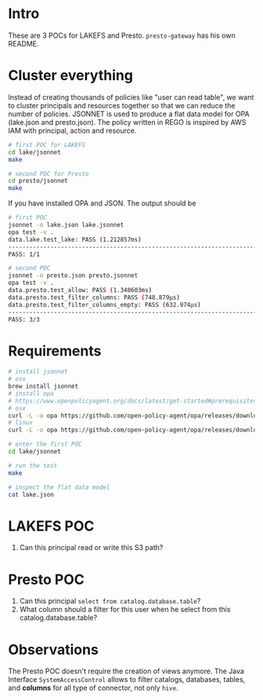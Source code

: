 # Intro
These are 3 POCs for LAKEFS and Presto. ```presto-gateway``` has his own README.

# Cluster everything
Instead of creating thousands of policies like "user can read table", we want
to cluster principals and resources together so that we can reduce the number
of policies. JSONNET is used to produce a flat data model for OPA (lake.json
and presto.json). The policy written in REGO is inspired by AWS IAM with
principal, action and resource.

```sh
# first POC for LAKEFS
cd lake/jsonnet
make

# second POC for Presto
cd presto/jsonnet
make
```

If you have installed OPA and JSON. The output should be
```sh
# first POC
jsonnet -o lake.json lake.jsonnet
opa test -v .
data.lake.test_lake: PASS (1.212857ms)
--------------------------------------------------------------------------------
PASS: 1/1
```

```sh
# second POC
jsonnet -o presto.json presto.jsonnet
opa test -v .
data.presto.test_allow: PASS (1.348603ms)
data.presto.test_filter_columns: PASS (748.879µs)
data.presto.test_filter_columns_empty: PASS (632.974µs)
--------------------------------------------------------------------------------
PASS: 3/3
```

# Requirements
```sh
# install jsonnet
# osx
brew install jsonnet
# install opa
# https://www.openpolicyagent.org/docs/latest/get-started#prerequisites
# osx
curl -L -o opa https://github.com/open-policy-agent/opa/releases/download/v0.12.1/opa_darwin_amd64
# linux
curl -L -o opa https://github.com/open-policy-agent/opa/releases/download/v0.12.1/opa_linux_amd64

# enter the first POC
cd lake/jsonnet

# run the test
make

# inspect the flat data model
cat lake.json
```

# LAKEFS POC
1. Can this principal read or write this S3 path?

# Presto POC
1. Can this principal ```select from catalog.database.table```?
2. What column should a filter for this user when he select from this catalog.database.table?

# Observations
The Presto POC doesn't require the creation of views anymore. The Java Interface ```SystemAccessControl``` allows to filter catalogs, databases, tables, and **columns** for all type of connector, not only ```hive```.
